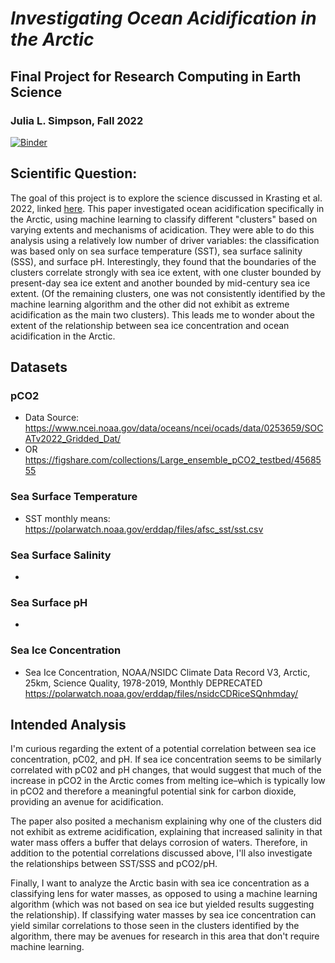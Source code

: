 # *Investigating Ocean Acidification in the Arctic* 
## Final Project for Research Computing in Earth Science
### Julia L. Simpson, Fall 2022

[![Binder](https://mybinder.org/badge_logo.svg)](https://mybinder.org/v2/gh/pangeo-data/pangeo-docker-images/2022.09.21?urlpath=git-pull%3Frepo%3Dhttps%253A%252F%252Fgithub.com%252Fjuliasimpson97%252Frces-final-project%26urlpath%3Dlab%252Ftree%252Frces-final-project%252Ffinal_project.ipynb%26branch%3Dmain)


## Scientific Question: 
The goal of this project is to explore the science discussed in Krasting et al. 2022, linked [here]( https://www.nature.com/articles/s43247-022-00419-4). This paper investigated ocean acidification specifically in the Arctic, using machine learning to classify different "clusters" based on varying extents and mechanisms of acidication.
They were able to do this analysis using a relatively low number of driver variables: the classification was based only on sea surface temperature (SST), sea surface salinity (SSS), and surface pH. Interestingly, they found that the boundaries of the clusters correlate strongly with sea ice extent, with one cluster bounded by present-day sea ice extent and another bounded by mid-century sea ice extent. (Of the remaining clusters, one was not consistently identified by the machine learning algorithm and the other did not exhibit as extreme acidification as the main two clusters). This leads me to wonder about the extent of the relationship between sea ice concentration and ocean acidification in the Arctic.

## Datasets
### pCO2 
- Data Source: https://www.ncei.noaa.gov/data/oceans/ncei/ocads/data/0253659/SOCATv2022_Gridded_Dat/
- OR
https://figshare.com/collections/Large_ensemble_pCO2_testbed/4568555

### Sea Surface Temperature
- SST monthly means: https://polarwatch.noaa.gov/erddap/files/afsc_sst/sst.csv

### Sea Surface Salinity
- 

### Sea Surface pH
- 

### Sea Ice Concentration
- Sea Ice Concentration, NOAA/NSIDC Climate Data Record V3, Arctic, 25km, Science Quality, 1978-2019, Monthly DEPRECATED
https://polarwatch.noaa.gov/erddap/files/nsidcCDRiceSQnhmday/


## Intended Analysis
I'm curious regarding the extent of a potential correlation between sea ice concentration, pC02, and pH. If sea ice concentration seems to be similarly correlated with pC02 and pH changes, that would suggest that much of the increase in pCO2 in the Arctic comes from melting ice–which is typically low in pCO2 and therefore a meaningful potential sink for carbon dioxide, providing an avenue for acidification. 

The paper also posited a mechanism explaining why one of the clusters did not exhibit as extreme acidification, explaining that increased salinity in that water mass offers a buffer that delays corrosion of waters. Therefore, in addition to the potential correlations discussed above, I'll also investigate the relationships between SST/SSS and pCO2/pH.

Finally, I want to analyze the Arctic basin with sea ice concentration as a classifying lens for water masses, as opposed to using a machine learning algorithm (which was not based on sea ice but yielded results suggesting the relationship). If classifying water masses by sea ice concentration can yield similar correlations to those seen in the clusters identified by the algorithm, there may be avenues for research in this area that don't require machine learning.